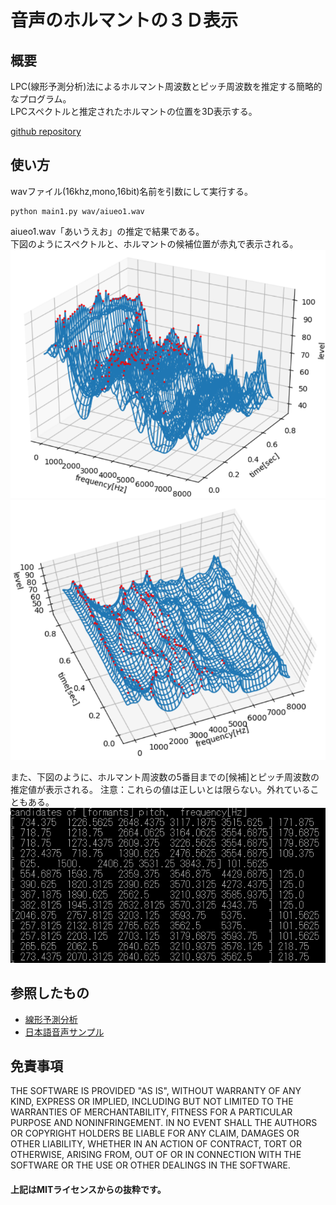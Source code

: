 # 音声のホルマントの３Ｄ表示  

## 概要  

LPC(線形予測分析)法によるホルマント周波数とピッチ周波数を推定する簡略的なプログラム。  
LPCスペクトルと推定されたホルマントの位置を3D表示する。  

[github repository](https://github.com/shun60s/Formant)  

## 使い方

wavファイル(16khz,mono,16bit)名前を引数にして実行する。   
```
python main1.py wav/aiueo1.wav
```
aiueo1.wav「あいうえお」の推定で結果である。  
下図のようにスペクトルと、ホルマントの候補位置が赤丸で表示される。  
![sample](docs/3D-plot-0.png)  
![sample](docs/3D-plot-1.png)  
  
  
また、下図のように、ホルマント周波数の5番目までの[候補]とピッチ周波数の推定値が表示される。 
注意：これらの値は正しいとは限らない。外れていることもある。  
![sample](docs/print-out-sample.png)  



## 参照したもの  

- [線形予測分析](<http://aidiary.hatenablog.com/entry/20120415/1334458954>)  
- [日本語音声サンプル](<http://www.gavo.t.u-tokyo.ac.jp/~mine/B3enshu2001/samples.html>)  


## 免責事項  
THE SOFTWARE IS PROVIDED "AS IS", WITHOUT WARRANTY OF ANY KIND, EXPRESS OR IMPLIED, 
INCLUDING BUT NOT LIMITED TO THE WARRANTIES OF MERCHANTABILITY, FITNESS 
FOR A PARTICULAR PURPOSE AND NONINFRINGEMENT. IN NO EVENT SHALL 
THE AUTHORS OR COPYRIGHT HOLDERS BE LIABLE FOR ANY CLAIM, DAMAGES OR OTHER LIABILITY, 
WHETHER IN AN ACTION OF CONTRACT, TORT OR OTHERWISE, ARISING FROM, 
OUT OF OR IN CONNECTION WITH THE SOFTWARE OR THE USE OR OTHER DEALINGS IN THE SOFTWARE.  
#### 上記はMITライセンスからの抜粋です。



